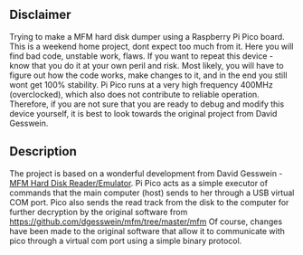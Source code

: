## Disclaimer
Trying to make a MFM hard disk dumper using a Raspberry Pi Pico board. This is a weekend home project, dont expect too much from it. Here you will find bad code, unstable work, flaws. If you want to repeat this device - know that you do it at your own peril and risk. Most likely, you will have to figure out how the code works, make changes to it, and in the end you still wont get 100% stability. Pi Pico runs at a very high frequency 400MHz (overclocked), which also does not contribute to reliable operation. Therefore, if you are not sure that you are ready to debug and modify this device yourself, it is best to look towards the original project from David Gesswein.
## Description
The project is based on a wonderful development from David Gesswein - [MFM Hard Disk Reader/Emulator](http://https://www.pdp8online.com/mfm/mfm.shtml "MFM Hard Disk Reader/Emulator"). 
Pi Pico acts as a simple executor of commands that the main computer (host) sends to her through a USB virtual COM port. Pico also sends the read track from the disk to the computer for further decryption by the original software from https://github.com/dgesswein/mfm/tree/master/mfm
Of course, changes have been made to the original software that allow it to communicate with pico through a virtual com port using a simple binary protocol.